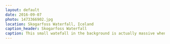 ```yaml
---
layout: default
date: 2016-09-07
photo: 1473366902.jpg
location: Skogarfoss Waterfall, Iceland
caption_header: Skogarfoss Waterfall
caption: This small watefall in the background is actually massive when you get close to it. The water in the foreground is actually a small lake formed from the water coming from the waterfall, which is 60 meters high!
---
```

